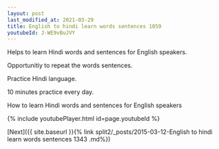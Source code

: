 ```yaml
---
layout: post
last_modified_at: 2021-03-29
title: English to hindi learn words sentences 1059 
youtubeId: J-WE9vBuJVY
---
```

 
 
Helps to learn Hindi words and sentences for English speakers.

Opportunitiy to repeat the words sentences. 

Practice Hindi language. 
 
10 minutes practice every day. 
 
How to learn Hindi words and sentences for English speakers 
 
{% include youtubePlayer.html id=page.youtubeId %}
 
 
[Next]({{ site.baseurl }}{% link  split2/_posts/2015-03-12-English to hindi learn words sentences 1343 .md%})
 
